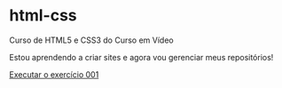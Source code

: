 # html-css
 Curso de HTML5 e CSS3 do Curso em Vídeo

 Estou aprendendo a criar sites e agora vou gerenciar meus repositórios!

 <a href="http://jonasluf.github.io/html-css/exercicios/exercicios/HTML/Ex001/index.html">Executar o exercício 001
